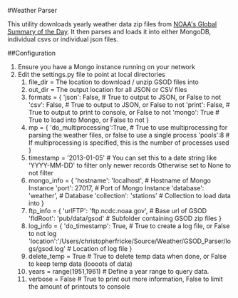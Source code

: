 #Weather Parser

This utility downloads yearly weather data zip files from
[NOAA's Global Summary of the Day](https://www.ncdc.noaa.gov/cgi-bin/res40.pl).  It then parses and loads it into
either MongoDB, individual csvs or individual json files.

##Configuration
1. Ensure you have a Mongo instance running on your network
2. Edit the settings.py file to point at local directories
    1. file_dir = The location to download / unzip GSOD files into
    2. out_dir =  The output location for all JSON or CSV files
    3. formats = {
           'json': False,   # True to output to JSON, or False to not
           'csv': False,    # True to output to JSON, or False to not
           'print': False,  # True to output to print to console, or False to not
           'mongo': True    # True to load into Mongo, or False to not
       }
    4. mp = {
           'do_multiprocessing':True,   # True to use multiprocessing for parsing the weather files, or false to use a single process
           'pools':8                    # If multiprocessing is specified, this is the number of processes used
       }
    5. timestamp = '2013-01-05' # You can set this to a date string like 'YYYY-MM-DD' to filter only newer records
                        Otherwise set to None to not filter
    6. mongo_info = {
           'hostname': 'localhost',     # Hostname of Mongo Instance
           'port': 27017,               # Port of Mongo Instance
           'database': 'weather',       # Database
           'collection': 'stations'     # Collection to load data into
       }
    7. ftp_info = {
           'urlFTP': 'ftp.ncdc.noaa.gov',   # Base url of GSOD
           'fldRoot': 'pub/data/gsod'       # Subfolder containing GSOD zip files
       }
    8.   log_info = {
           'do_timestamp': True,    # True to create a log file, or False to not log
           'location':'/Users/christopherfricke/Source/Weather/GSOD_Parser/logs/gsod.log'   # Location of log file
       }
    9.   delete_temp = True   # True to delete temp data when done, or False to keep temp data (loooots of data)
    10.   years = range(1951,1961) # Define a year range to query data.
    11.   verbose = False  # True to print out more information, False to limit the amount of printouts to console